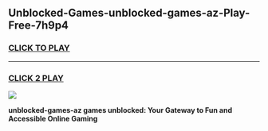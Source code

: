 
## Unblocked-Games-unblocked-games-az-Play-Free-7h9p4
<h3>
<a href="https://premium76.site?title=unblocked-games-az&ref=15A">CLICK TO PLAY</a></h3>
<hr>

<h3>
<a href="https://premium76.site?title=unblocked-games-az&ref=15A">CLICK 2 PLAY</a>
  
</h3>

<a href="https://premium76.site?title=unblocked-games-az&ref=15A"><img src="https://clearcache.store/games.png"></a>


**unblocked-games-az games unblocked: Your Gateway to Fun and Accessible Online Gaming**
